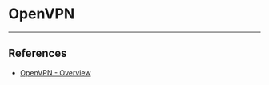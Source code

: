 # OpenVPN

---

## References

* [OpenVPN - Overview](https://www.saminiir.com/openvpn-puts-packets-inside-your-packets/)